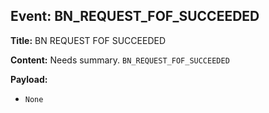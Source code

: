 ## Event: BN_REQUEST_FOF_SUCCEEDED

**Title:** BN REQUEST FOF SUCCEEDED

**Content:**
Needs summary.
`BN_REQUEST_FOF_SUCCEEDED`

**Payload:**
- `None`